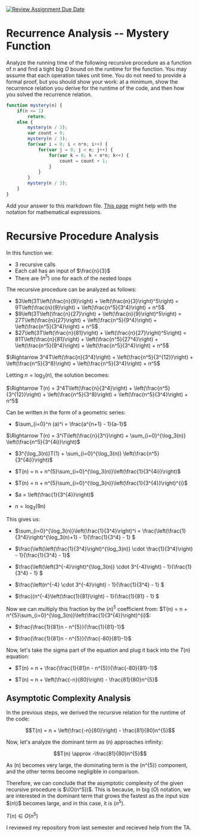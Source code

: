 [![Review Assignment Due Date](https://classroom.github.com/assets/deadline-readme-button-24ddc0f5d75046c5622901739e7c5dd533143b0c8e959d652212380cedb1ea36.svg)](https://classroom.github.com/a/OlW38W4k)
# Recurrence Analysis -- Mystery Function

Analyze the running time of the following recursive procedure as a function of
$n$ and find a tight big $O$ bound on the runtime for the function. You may
assume that each operation takes unit time. You do not need to provide a formal
proof, but you should show your work: at a minimum, show the recurrence relation
you derive for the runtime of the code, and then how you solved the recurrence
relation.

```javascript
function mystery(n) {
    if(n <= 1)
        return;
    else {
        mystery(n / 3);
        var count = 0;
        mystery(n / 3);
        for(var i = 0; i < n*n; i++) {
            for(var j = 0; j < n; j++) {
                for(var k = 0; k < n*n; k++) {
                    count = count + 1;
                }
            }
        }
        mystery(n / 3);
    }
}
```

Add your answer to this markdown file. [This
page](https://docs.github.com/en/get-started/writing-on-github/working-with-advanced-formatting/writing-mathematical-expressions)
might help with the notation for mathematical expressions.

# Recursive Procedure Analysis

In this function we:
- 3 recursive calls
- Each call has an input of $\frac{n}{3}$
- There are $(n^{5})$ one for each of the nested loops 

The recursive procedure can be analyzed as follows:

- $3\left(3T\left(\frac{n}{9}\right) + \left(\frac{n}{3}\right)^5\right) = 9T\left(\frac{n}{9}\right) + \left(\frac{n^5}{3^4}\right) + n^5$
- $9\left(3T\left(\frac{n}{27}\right) + \left(\frac{n}{9}\right)^5\right) = 27T\left(\frac{n}{27}\right) + \left(\frac{n^5}{9^4}\right) + \left(\frac{n^5}{3^4}\right) + n^5$
- $27\left(3T\left(\frac{n}{81}\right) + \left(\frac{n}{27}\right)^5\right) = 81T\left(\frac{n}{81}\right) + \left(\frac{n^5}{27^4}\right) + \left(\frac{n^5}{9^4}\right) + \left(\frac{n^5}{3^4}\right) + n^5$

$\Rightarrow 3^4T\left(\frac{n}{3^4}\right) + \left(\frac{n^5}{3^{12}}\right) + \left(\frac{n^5}{3^8}\right) + \left(\frac{n^5}{3^4}\right) + n^5$

Letting $n = \log_3(n)$, the solution becomes:

$\Rightarrow T(n) = 3^4T\left(\frac{n}{3^4}\right) + \left(\frac{n^5}{3^{12}}\right) + \left(\frac{n^5}{3^8}\right) + \left(\frac{n^5}{3^4}\right) + n^5$

Can be written in the form of a geometric series:

- $\sum_{i=0}^n (a)^i = \frac{a^{n+1} - 1}{a-1}$

$\Rightarrow T(n) =  3^iT\left(\frac{n}{3^i}\right) + \sum_{i=0}^{\log_3(n)} \left(\frac{n^5}{3^{4i}}\right)$

- $3^{\log_3(n)}T(1) + \sum_{i=0}^{\log_3(n)} \left(\frac{n^5}{3^{4i}}\right)$

- $T(n) = n + n^{5}\sum_{i=0}^{\log_3(n)}\left(\frac{1}{3^{4i}}\right)$

- $T(n) = n + n^{5}\sum_{i=0}^{\log_3(n)}\left(\frac{1}{3^{4}}\right)^{i}$

- $a = \left(\frac{1}{3^{4}}\right)$

- $n = \log_3(9n)$

This gives us:

- $\sum_{i=0}^{\log_3(n)}\left(\frac{1}{3^4}\right)^i = \frac{\left(\frac{1}{3^4}\right)^{\log_3(n)+1} - 1}{\frac{1}{3^4} - 1} $

- $\frac{\left(\left(\frac{1}{3^4}\right)^{\log_3(n)} \cdot \frac{1}{3^4}\right) - 1}{\frac{1}{3^4} - 1}$

- $\frac{\left(\left(3^{-4}\right)^{\log_3(n)} \cdot 3^{-4}\right) - 1}{\frac{1}{3^4} - 1} $

- $\frac{\left(n^{-4} \cdot 3^{-4}\right) - 1}{\frac{1}{3^4} - 1} $

- $\frac{(n^{-4}\left(\frac{1}{81}\right) - 1}{\frac{1}{81} - 1} $

Now we can multiply this fraction by the $\left(n\right)^{5}$ coefficient from: $T(n) = n + n^{5}\sum_{i=0}^{\log_3(n)}\left(\frac{1}{3^{4}}\right)^{i}$:

- $\frac{\frac{1}{81}n - n^{5}}{\frac{1}{81}-1}$

- $\frac{\frac{1}{81}n - n^{5}}{\frac{-80}{81}-1}$

Now, let's take the sigma part of the equation and plug it back into the $T(n)$ equation:

- $T(n) = n + \frac{\frac{1}{81}n - n^{5}}{\frac{-80}{81}-1}$

- $T(n) = n + \left(\frac{-n}{80}\right) - \frac{81}{80}n^{5}$

## Asymptotic Complexity Analysis

In the previous steps, we derived the recursive relation for the runtime of the code:

$$T(n) = n + \left(\frac{-n}{80}\right) - \frac{81}{80}n^{5}$$

Now, let's analyze the dominant term as \(n\) approaches infinity:

$$T(n) \approx -\frac{81}{80}n^{5}$$

As \(n\) becomes very large, the dominating term is the \(n^{5}\) component, and the other terms become negligible in comparison.

Therefore, we can conclude that the asymptotic complexity of the given recursive procedure is $\(O(n^5))$. This is because, in big $(O)$ notation, we are interested in the dominant term that grows the fastest as the input size $(n\)$ becomes large, and in this case, it is $(n^{5})$.

$T(n) \in O\left(n^{5}\right)$

I reviewed my repository from last semester and recieved help from the TA. 
